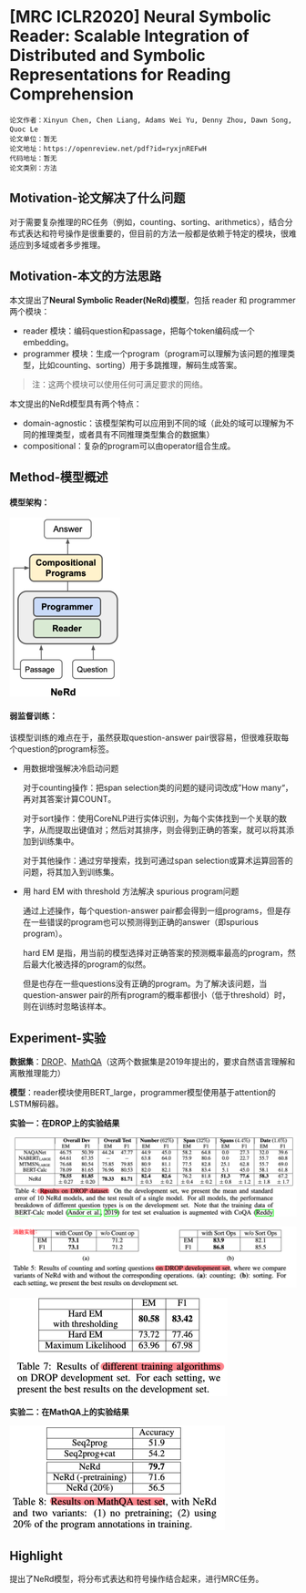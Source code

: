 # [MRC ICLR2020] Neural Symbolic Reader: Scalable Integration of Distributed and Symbolic Representations for Reading Comprehension

```
论文作者：Xinyun Chen, Chen Liang, Adams Wei Yu, Denny Zhou, Dawn Song, Quoc Le
论文单位：暂无
论文地址：https://openreview.net/pdf?id=ryxjnREFwH
代码地址：暂无
论文类别：方法
```



## Motivation-论文解决了什么问题

对于需要复杂推理的RC任务（例如，counting、sorting、arithmetics），结合分布式表达和符号操作是很重要的，但目前的方法一般都是依赖于特定的模块，很难适应到多域或者多步推理。



## Motivation-本文的方法思路

本文提出了**Neural Symbolic Reader(NeRd)模型**，包括 reader 和 programmer 两个模块：

- reader 模块：编码question和passage，把每个token编码成一个embedding。
- programmer 模块：生成一个program（program可以理解为该问题的推理类型，比如counting、sorting）用于多跳推理，解码生成答案。

> 注：这两个模块可以使用任何可满足要求的网络。

本文提出的NeRd模型具有两个特点：

- domain-agnostic：该模型架构可以应用到不同的域（此处的域可以理解为不同的推理类型，或者具有不同推理类型集合的数据集）
- compositional：复杂的program可以由operator组合生成。



## Method-模型概述

#### 模型架构：

<img src="../../images/image-20200113232108207.png" alt="image-20200113232108207" style="zoom:50%;" />

#### 弱监督训练：

该模型训练的难点在于，虽然获取question-answer pair很容易，但很难获取每个question的program标签。

- 用数据增强解决冷启动问题

  对于counting操作：把span selection类的问题的疑问词改成”How many“，再对其答案计算COUNT。

  对于sort操作：使用CoreNLP进行实体识别，为每个实体找到一个关联的数字，从而提取出键值对；然后对其排序，则会得到正确的答案，就可以将其添加到训练集中。

  对于其他操作：通过穷举搜索，找到可通过span selection或算术运算回答的问题，将其加入到训练集。

- 用 hard EM with threshold 方法解决 spurious program问题

  通过上述操作，每个question-answer pair都会得到一组programs，但是存在一些错误的program也可以预测得到正确的answer（即spurious program）。

  hard EM 是指，用当前的模型选择对正确答案的预测概率最高的program，然后最大化被选择的program的似然。

  但是也存在一些questions没有正确的program。为了解决该问题，当question-answer pair的所有program的概率都很小（低于threshold）时，则在训练时忽略该样本。



## Experiment-实验

**数据集**：[DROP](https://arxiv.org/pdf/1903.00161.pdf)、[MathQA](https://arxiv.org/pdf/1905.13319.pdf)（这两个数据集是2019年提出的，要求自然语言理解和离散推理能力）

**模型**：reader模块使用BERT_large，programmer模型使用基于attention的LSTM解码器。

**实验一：在DROP上的实验结果**

![image-20200113230247658](../../images/image-20200113230247658.png)

![image-20200113230330570](../../images/image-20200113230330570.png)

<img src="../../images/image-20200113230402242.png" alt="image-20200113230402242" style="zoom:50%;" />

**实验二：在MathQA上的实验结果**

<img src="../../images/image-20200113230443619.png" alt="image-20200113230443619" style="zoom:50%;" />



## Highlight

提出了NeRd模型，将分布式表达和符号操作结合起来，进行MRC任务。

